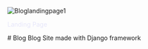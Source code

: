 ![Bloglandingpage1](https://user-images.githubusercontent.com/86185353/200377304-76dfe9ee-e809-4369-9b03-578cef8be7c8.jpg)
<p style="color:#E6E6FA;">Landing Page</p>
# Blog
Blog Site made with Django framework
